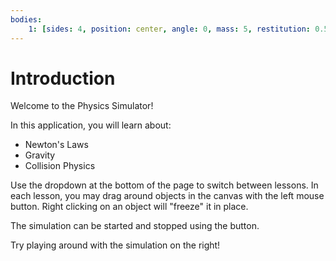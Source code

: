 ```yaml
---
bodies:
    1: [sides: 4, position: center, angle: 0, mass: 5, restitution: 0.5]
---
```

# Introduction
Welcome to the Physics Simulator!

In this application, you will learn about:
- Newton's Laws
- Gravity
- Collision Physics

Use the dropdown at the bottom of the page to switch between lessons.
In each lesson, you may drag around objects in the canvas with the left mouse button.
Right clicking on an object will "freeze" it in place.

The simulation can be started and stopped using the button.

Try playing around with the simulation on the right!
